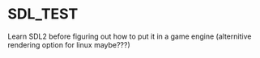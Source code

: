 # SDL_TEST

Learn SDL2 before figuring out how to put it in a game engine (alternitive rendering option for linux maybe???)
